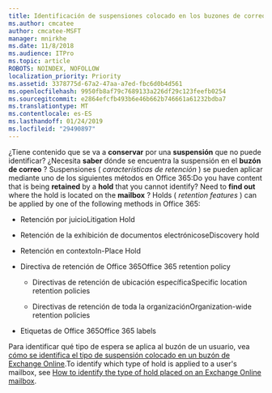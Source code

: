 ```yaml
---
title: Identificación de suspensiones colocado en los buzones de correo
ms.author: cmcatee
author: cmcatee-MSFT
manager: mnirkhe
ms.date: 11/8/2018
ms.audience: ITPro
ms.topic: article
ROBOTS: NOINDEX, NOFOLLOW
localization_priority: Priority
ms.assetid: 3378775d-67a2-47aa-a7ed-fbc6d0b4d561
ms.openlocfilehash: 9950fb8af79c7689133a226df29c123feefb0254
ms.sourcegitcommit: e2864efcfb493b6e46b662b746661a61232bdba7
ms.translationtype: MT
ms.contentlocale: es-ES
ms.lasthandoff: 01/24/2019
ms.locfileid: "29490897"
---
```

<span data-ttu-id="1f51a-p101">¿Tiene contenido que se va a **conservar** por una **suspensión** que no puede identificar? ¿Necesita **saber** dónde se encuentra la suspensión en el **buzón de correo** ? Suspensiones ( *características de retención* ) se pueden aplicar mediante uno de los siguientes métodos en Office 365:</span><span class="sxs-lookup"><span data-stu-id="1f51a-p101">Do you have content that is being **retained** by a **hold** that you cannot identify? Need to **find out** where the hold is located on the **mailbox** ? Holds (  *retention features*  ) can be applied by one of the following methods in Office 365:</span></span> 
  
- <span data-ttu-id="1f51a-105">Retención por juicio</span><span class="sxs-lookup"><span data-stu-id="1f51a-105">Litigation Hold</span></span> 
    
- <span data-ttu-id="1f51a-106">Retención de la exhibición de documentos electrónicos</span><span class="sxs-lookup"><span data-stu-id="1f51a-106">eDiscovery hold</span></span>
    
- <span data-ttu-id="1f51a-107">Retención en contexto</span><span class="sxs-lookup"><span data-stu-id="1f51a-107">In-Place Hold</span></span>
    
- <span data-ttu-id="1f51a-108">Directiva de retención de Office 365</span><span class="sxs-lookup"><span data-stu-id="1f51a-108">Office 365 retention policy</span></span> 
    
  - <span data-ttu-id="1f51a-109">Directivas de retención de ubicación específica</span><span class="sxs-lookup"><span data-stu-id="1f51a-109">Specific location retention policies</span></span>
    
  - <span data-ttu-id="1f51a-110">Directivas de retención de toda la organización</span><span class="sxs-lookup"><span data-stu-id="1f51a-110">Organization-wide retention policies</span></span>
    
- <span data-ttu-id="1f51a-111">Etiquetas de Office 365</span><span class="sxs-lookup"><span data-stu-id="1f51a-111">Office 365 labels</span></span>
    
<span data-ttu-id="1f51a-112">Para identificar qué tipo de espera se aplica al buzón de un usuario, vea [cómo se identifica el tipo de suspensión colocado en un buzón de Exchange Online](https://docs.microsoft.com/en-us/office365/securitycompliance/identify-a-hold-on-an-exchange-online-mailbox).</span><span class="sxs-lookup"><span data-stu-id="1f51a-112">To identify which type of hold is applied to a user's mailbox, see [How to identify the type of hold placed on an Exchange Online mailbox](https://docs.microsoft.com/en-us/office365/securitycompliance/identify-a-hold-on-an-exchange-online-mailbox).</span></span>
  

